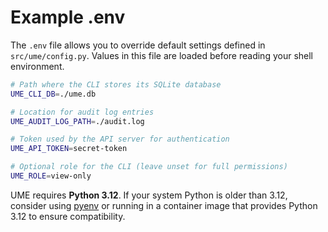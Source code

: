 # Example .env

The `.env` file allows you to override default settings defined in `src/ume/config.py`. Values in this file are loaded before reading your shell environment.

```bash
# Path where the CLI stores its SQLite database
UME_CLI_DB=./ume.db

# Location for audit log entries
UME_AUDIT_LOG_PATH=./audit.log

# Token used by the API server for authentication
UME_API_TOKEN=secret-token

# Optional role for the CLI (leave unset for full permissions)
UME_ROLE=view-only
```

UME requires **Python 3.12**. If your system Python is older than 3.12,
consider using [pyenv](https://github.com/pyenv/pyenv) or running in a
container image that provides Python 3.12 to ensure compatibility.
